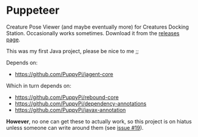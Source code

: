 # Puppeteer
Creature Pose Viewer (and maybe eventually more) for Creatures Docking Station. Occasionally works sometimes. 
Download it from the [releases page](https://github.com/Amaikokonut/Puppeteer/releases).

This was my first Java project, please be nice to me ;;

Depends on:
* https://github.com/PuppyPi/jagent-core

Which in turn depends on:
* https://github.com/PuppyPi/rebound-core
* https://github.com/PuppyPi/dependency-annotations
* https://github.com/PuppyPi/javax-annotation

**However**, no one can get these to actually work, so this project is on hiatus unless someone can write around them (see [issue #19](https://github.com/Amaikokonut/Puppeteer/issues/19)).
